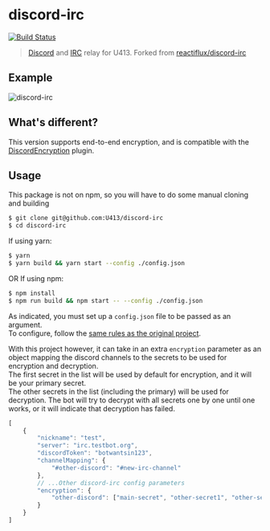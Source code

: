 # discord-irc

[![Build Status](https://travis-ci.org/U413/discord-irc.svg?branch=master)](https://travis-ci.org/U413/discord-irc)

> [Discord](https://discordapp.com/) and [IRC](https://www.ietf.org/rfc/rfc1459.txt) relay for U413. Forked from [reactiflux/discord-irc](https://github.com/reactiflux/discord-irc)

## Example

![discord-irc](http://i.imgur.com/oI6iCrf.gif)

## What's different?

This version supports end-to-end encryption, and is compatible with the [DiscordEncryption](https://github.com/EnKrypt/DiscordEncryption) plugin.

## Usage

This package is not on npm, so you will have to do some manual cloning and building

```bash
$ git clone git@github.com:U413/discord-irc
$ cd discord-irc
```

If using yarn:

```bash
$ yarn
$ yarn build && yarn start --config ./config.json
```

OR If using npm:

```bash
$ npm install
$ npm run build && npm start -- --config ./config.json
```

As indicated, you must set up a `config.json` file to be passed as an argument. \
To configure, follow the [same rules as the original project](https://github.com/reactiflux/discord-irc#configuration).

With this project however, it can take in an extra `encryption` parameter as an object mapping the discord channels to the secrets to be used for encryption and decryption. \
The first secret in the list will be used by default for encryption, and it will be your primary secret. \
The other secrets in the list (including the primary) will be used for decryption. The bot will try to decrypt with all secrets one by one until one works, or it will indicate that decryption has failed.

```js
[
    {
        "nickname": "test",
        "server": "irc.testbot.org",
        "discordToken": "botwantsin123",
        "channelMapping": {
            "#other-discord": "#new-irc-channel"
        },
        // ...Other discord-irc config parameters
        "encryption": {
            "other-discord": ["main-secret", "other-secret1", "other-secret2"]
        }
    }
]
```

